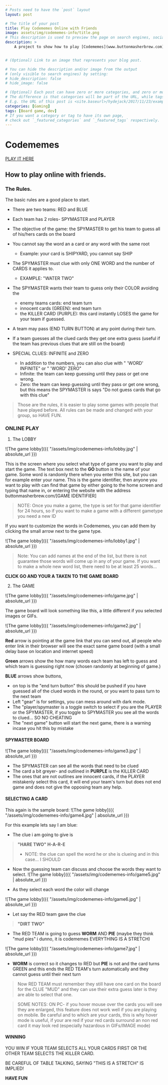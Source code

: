 ```yaml
---
# Posts need to have the `post` layout
layout: post

# The title of your post
title: Play Codememes Online with Friends
image: assets/img/codememes-info/title.png
# This description is used to preview the page on search engines, social media, etc.
description: >
    A project to show how to play [Codememes](www.buttonmasherbrew.com) online with friends. 


# (Optional) Link to an image that represents your blog post.

# You can hide the description and/or image from the output
# (only visible to search engines) by setting:
# hide_description: false
# hide_image: false

# (Optional) Each post can have zero or more categories, and zero or more tags.
# The difference is that categories will be part of the URL, while tags will not.
# E.g. the URL of this post is <site.baseurl>/hydejack/2017/11/23/example-content/
categories: [Gaming]
tags: [Board game, dev]
# If you want a category or tag to have its own page,
# check out `_featured_categories` and `_featured_tags` respectively.
---
```


# Codememes

[PLAY IT HERE](www.buttonmasherbrew.com)

## How to play online with friends.

### The Rules.
The basic rules are a good place to start.
- There are two teams: RED and BLUE
- Each team has 2 roles- SPYMASTER and PLAYER
- The objective of the game: the SPYMASTER to get his team to guess all of his/hers cards on the board
- You cannot say the word an a card or any word with the same root
    - Example: your card is SHIPYARD, you cannot say SHIP
- The SPYMASTER must clue with only ONE WORD and the number of CARDS it applies to.
    - EXAMPLE: "WATER TWO"
- The SPYMASTER wants their team to guess only their COLOR avoiding the         
    - enemy teams cards: end team turn
    - innocent cards (GREEN): end team turn
    - the KILLER CARD (PURPLE): this card instantly LOSES the game for your team if guessed.

- A team may pass (END TURN BUTTON) at any point during their turn. 
- If a team guesses all the clued cards they get one extra guess (useful if the team has previous clues that are still on the board)
- SPECIAL CLUES: INFINITE and ZERO
    - In addition to the numbers, you can also clue with " 'WORD' INFINITE" or " 'WORD' ZERO"
    - Infinite: the team can keep guessing until they pass or get one wrong.
    - Zero: the team can keep guessing until they pass or get one wrong, but this means the SPYMASTER is says "Do not guess cards that go with this clue"

> Those are the rules, it is easier to play some games with people that have played before. All rules can be made and changed with your group, so HAVE FUN.

### ONLINE PLAY

1. The LOBBY

![The game lobby]({{ "/assets/img/codememes-info/lobby.jpg" | absolute_url }})

This is the screen where you select what type of game you want to play and start the game. The text box next to the **GO** button is the name of your game. Some word is randomly there when you enter this site, but you can for example enter your name. This is the game identifier, then anyone you want to play with can find that game by either going to the home screen and typing that name in, or entering the website with the address buttonmasherbrew.com/[GAME IDENTIFIER]

> NOTE: Once you make a game, the type is set for that game identifier for 24 hours, so if you want to make a game with a different gametype you need a new ID

If you want to customize the words in Codememes, you can add them by clicking the small arrow next to the game type.

![The game lobby]({{ "/assets/img/codememes-info/lobby1.jpg" | absolute_url }})

> Note: You can add names at the end of the list,  but there is not guarantee those words will come up in any of your game. If you want to make a whole new word list, there need to be at least 25 words...

**CLICK GO AND YOUR A TAKEN TO THE GAME BOARD**

2. The GAME

![The game lobby]({{ "/assets/img/codememes-info/game.jpg" | absolute_url }})

The game board will look something like this, a little different if you selected images or GIFs.

![The game lobby]({{ "/assets/img/codememes-info/game2.jpg" | absolute_url }})

**Red** arrow is pointing at the game link that you can send out, all people who enter link in their browser will see the exact same game board (with a small delay base on location and internet speed)

**Green** arrows show the how many words each team has left to guess and which team is guessing right now (chosen randomly at beginning of game.)

**BLUE** arrows show buttons, 
- on top is the "end turn button" this should be pushed if you have guessed all of the clued words in the round, or you want to pass turn to the next team
- Left "gear" is for settings, you can mess around with dark mode.
- The "player/spymaster is a toggle switch to select if you are the PLAYER or the SPYMASTER, if you toggle to SPYMASTER you see all the words to clued... SO NO CHEATING
- The "next game" button will start the next game, there is a warning incase you hit this by mistake

#### SPYMASTER BOARD
![The game lobby]({{ "/assets/img/codememes-info/game3.jpg" | absolute_url }})

- The SPYMASTER can see all the words that need to be clued
- The card a bit greyer- and outlined in **PURPLE** is the KILLER CARD
- The ones that are not outlines are innocent cards, if the PLAYER mistakenly select this card, it will end your team's turn but does not end game and does not give the opposing team any help.

#### SELECTING A CARD

This again is the sample board:
![The game lobby]({{ "/assets/img/codememes-info/game4.jpg" | absolute_url }})

For this example lets say I am blue:
- The clue i am going to give is 
> **"HARE TWO" H-A-R-E**
> - NOTE: the clue can spell the word he or she is clueing and in this case... I SHOULD
- Now the guessing team can discuss and choose the words they want to select.
![The game lobby]({{ "/assets/img/codememes-info/game5.jpg" | absolute_url }})

- As they select each word the color will change

![The game lobby]({{ "/assets/img/codememes-info/game6.jpg" | absolute_url }})

- Let say the RED team gave the clue 
> **"DIRT TWO"**
- The RED TEAM is going to guess **WORM** AND **PIE** (maybe they think "mud pies" i dunno, it is codememes EVERYTHING IS A STRETCH)

![The game lobby]({{ "/assets/img/codememes-info/game7.jpg" | absolute_url }})
- **WORM** is correct so it changes to RED but **PIE** is not and the card turns GREEN and this ends the RED TEAM's turn automatically and they cannot guess until their next turn
> Now RED TEAM must remember they still have one card on the board for the CLUE "MUD" and they can use their extra guess later is they are able to select that one. 

> SOME NOTES: ON PC- if you hover mouse over the cards you will see they are enlarged, this feature does not work well if you are playing on mobile. Be careful and to which are your cards, this is why hover mode is useful, if your are red if your red cards surround an non red card it may look red (especially hazardous in GIFs/IMAGE mode)

#### WINNING
YOU WIN IF YOUR TEAM SELECTS ALL YOUR CARDS FIRST OR THE OTHER TEAM SELECTS THE KILLER CARD.

BE CAREFUL OF TABLE TALKING, SAYING "THIS IS A STRETCH" IS IMPLIED!

**HAVE FUN**












